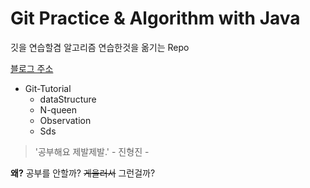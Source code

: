 # Git Practice & Algorithm with Java

깃을 연습할겸 알고리즘 연습한것을 옮기는 Repo

[블로그 주소](https://storyofslacker.tistory.com)


* Git-Tutorial
  * dataStructure
  * N-queen	
  * Observation	
  * Sds
  
> '공부해요 제발제발.' - 진형진 -

**왜?** 공부를 안할까? ~~게을러서~~ 그런걸까?
